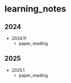 # learning_notes
## 2024
  - 2024.11
      - paper_reading
## 2025
  - 2025.1
      - paper_reading
  
